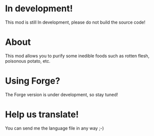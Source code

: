 # In development!
This mod is still In development, please do not build the source code!
# About
This mod allows you to purify some inedible foods such as rotten flesh, poisonous potato, etc.
# Using Forge?
The Forge version is under development, so stay tuned!
# Help us translate!
You can send me the language file in any way ;-)
